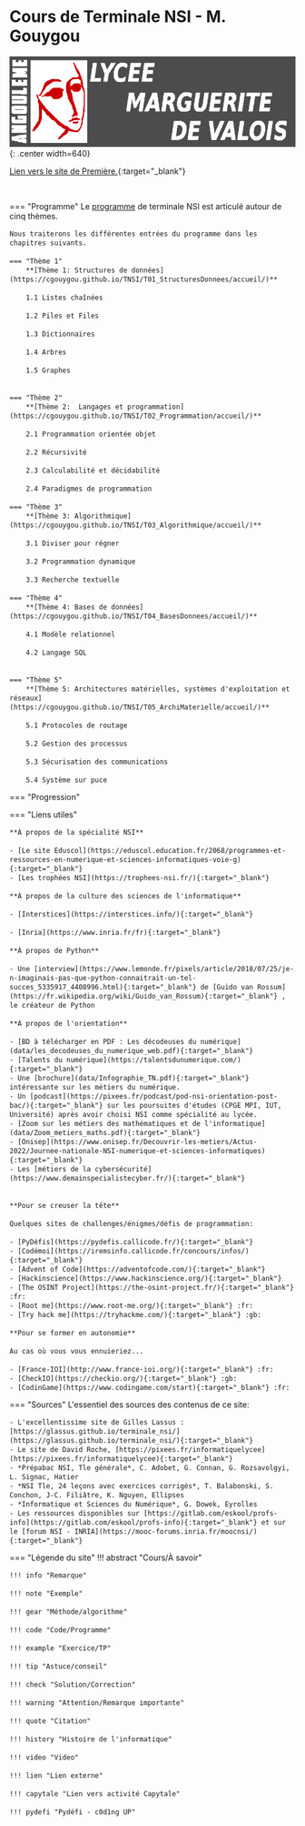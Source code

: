 # Cours de Terminale NSI - M. Gouygou

![mdv](images/logo_MdV_site.png){: .center width=640} 


[Lien vers le site de Première.](https://cgouygou.github.io/1NSI/){:target="_blank"}

<br>

=== "Programme"
    Le [programme](data/Tle_NSI_Specialite_Voie_G_1126614.pdf) de terminale NSI est articulé autour de cinq thèmes.

    Nous traiterons les différentes entrées du programme dans les chapitres suivants.

    === "Thème 1"
        **[Thème 1: Structures de données](https://cgouygou.github.io/TNSI/T01_StructuresDonnees/accueil/)**

        1.1 Listes chaînées 
        
        1.2 Piles et Files 

        1.3 Dictionnaires 

        1.4 Arbres 
        
        1.5 Graphes

    
    === "Thème 2"
        **[Thème 2:  Langages et programmation](https://cgouygou.github.io/TNSI/T02_Programmation/accueil/)**

        2.1 Programmation orientée objet 

        2.2 Récursivité 

        2.3 Calculabilité et décidabilité

        2.4 Paradigmes de programmation

    === "Thème 3"
        **[Thème 3: Algorithmique](https://cgouygou.github.io/TNSI/T03_Algorithmique/accueil/)**

        3.1 Diviser pour régner 

        3.2 Programmation dynamique

        3.3 Recherche textuelle

    === "Thème 4"
        **[Thème 4: Bases de données](https://cgouygou.github.io/TNSI/T04_BasesDonnees/accueil/)**

        4.1 Modèle relationnel 

        4.2 Langage SQL


    === "Thème 5"
        **[Thème 5: Architectures matérielles, systèmes d'exploitation et réseaux](https://cgouygou.github.io/TNSI/T05_ArchiMaterielle/accueil/)**

        5.1 Protocoles de routage

        5.2 Gestion des processus

        5.3 Sécurisation des communications

        5.4 Système sur puce

=== "Progression"
    <!-- - [Architecture Von Neumann (1ère)](https://glassus.github.io/premiere_nsi/T3_Architecture_materielle/3.2_Architecture_Von_Neumann/cours/)
    - [Systèmes sur puce](T5_Architecture_materielle/5.1_Systemes_sur_puce/cours/) 
    - [Gestion des processus](T5_Architecture_materielle/5.2_Gestion_des_processus/cours/)  
    - [Cryptographie](T5_Architecture_materielle/5.4_Cryptographie/cours/)
    - [Diviser pour régner](T3_Algorithmique/3.1_Diviser_pour_regner/cours/)
    - [Arbres](T1_Structures_de_donnees/1.3_Arbres/cours/)
    - [Protocoles de routage](T5_Architecture_materielle/5.3_Protocoles_de_routage/cours/)
    - [Dictionnaires](T1_Structures_de_donnees/1.2_Dictionnaires/cours/)  
    - [Langage SQL](T4_Bases_de_donnees/4.2_Langage_SQL/cours/)
    - [Modèle relationnel](T4_Bases_de_donnees/4.1_Modele_relationnel/cours/)
    - [Listes / piles / files](T1_Structures_de_donnees/1.1_Listes_Piles_Files/cours/)  
    - [Récursivité](T2_Programmation/2.2_Recursivite/cours/)  
    - [Programmation Orientée Objet](T2_Programmation/2.1_Programmation_Orientee_Objet/cours/)  -->
    
=== "Liens utiles"

    **À propos de la spécialité NSI**

    - [Le site Eduscol](https://eduscol.education.fr/2068/programmes-et-ressources-en-numerique-et-sciences-informatiques-voie-g){:target="_blank"} 
    - [Les trophées NSI](https://trophees-nsi.fr/){:target="_blank"} 

    **À propos de la culture des sciences de l'informatique**

    - [Interstices](https://interstices.info/){:target="_blank"} 

    - [Inria](https://www.inria.fr/fr){:target="_blank"} 

    **À propos de Python**

    - Une [interview](https://www.lemonde.fr/pixels/article/2018/07/25/je-n-imaginais-pas-que-python-connaitrait-un-tel-succes_5335917_4408996.html){:target="_blank"} de [Guido van Rossum](https://fr.wikipedia.org/wiki/Guido_van_Rossum){:target="_blank"} , le créateur de Python

    **À propos de l'orientation**

    - [BD à télécharger en PDF : Les décodeuses du numérique](data/les_decodeuses_du_numerique_web.pdf){:target="_blank"} 
    - [Talents du numérique](https://talentsdunumerique.com/){:target="_blank"} 
    - Une [brochure](data/Infographie_TN.pdf){:target="_blank"} intéressante sur les métiers du numérique.
    - Un [podcast](https://pixees.fr/podcast/pod-nsi-orientation-post-bac/){:target="_blank"} sur les poursuites d'études (CPGE MPI, IUT, Université) après avoir choisi NSI comme spécialité au lycée.
    - [Zoom sur les métiers des mathématiques et de l'informatique](data/Zoom_metiers_maths.pdf){:target="_blank"} 
    - [Onisep](https://www.onisep.fr/Decouvrir-les-metiers/Actus-2022/Journee-nationale-NSI-numerique-et-sciences-informatiques){:target="_blank"} 
    - Les [métiers de la cybersécurité](https://www.demainspecialistecyber.fr/){:target="_blank"} 


    **Pour se creuser la tête**

    Quelques sites de challenges/énigmes/défis de programmation:

    - [PyDéfis](https://pydefis.callicode.fr/){:target="_blank"} 
    - [Codémoi](https://iremsinfo.callicode.fr/concours/infos/){:target="_blank"}
    - [Advent of Code](https://adventofcode.com/){:target="_blank"} 
    - [Hackinscience](https://www.hackinscience.org/){:target="_blank"} 
    - [The OSINT Project](https://the-osint-project.fr/){:target="_blank"} :fr:
    - [Root me](https://www.root-me.org/){:target="_blank"} :fr:
    - [Try hack me](https://tryhackme.com/){:target="_blank"} :gb:

    **Pour se former en autonomie**

    Au cas où vous vous ennuieriez...

    - [France-IOI](http://www.france-ioi.org/){:target="_blank"} :fr:
    - [CheckIO](https://checkio.org/){:target="_blank"} :gb:
    - [CodinGame](https://www.codingame.com/start){:target="_blank"} :fr: 

=== "Sources"
    L'essentiel des sources des contenus de ce site:

    - L'excellentissime site de Gilles Lassus : [https://glassus.github.io/terminale_nsi/](https://glassus.github.io/terminale_nsi/){:target="_blank"} 
    - Le site de David Roche, [https://pixees.fr/informatiquelycee](https://pixees.fr/informatiquelycee){:target="_blank"} 
    - *Prépabac NSI, Tle générale*, C. Adobet, G. Connan, G. Rozsavolgyi, L. Signac, Hatier
    - *NSI Tle, 24 leçons avec exercices corrigés*, T. Balabonski, S. Conchon, J-C. Filiâtre, K. Nguyen, Ellipses
    - *Informatique et Sciences du Numérique*, G. Dowek, Eyrolles
    - Les ressources disponibles sur [https://gitlab.com/eskool/profs-info](https://gitlab.com/eskool/profs-info){:target="_blank"} et sur le [forum NSI - INRIA](https://mooc-forums.inria.fr/moocnsi/){:target="_blank"}
  
=== "Légende du site"
    !!! abstract "Cours/À savoir"

    !!! info "Remarque"

    !!! note "Exemple"

    !!! gear "Méthode/algorithme"

    !!! code "Code/Programme"
    
    !!! example "Exercice/TP"

    !!! tip "Astuce/conseil"

    !!! check "Solution/Correction"

    !!! warning "Attention/Remarque importante"

    !!! quote "Citation"

    !!! history "Histoire de l'informatique"

    !!! video "Video"

    !!! lien "Lien externe"

    !!! capytale "Lien vers activité Capytale"

    !!! pydefi "Pydéfi - c0d1ng UP"
   